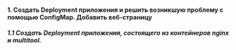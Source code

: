 #### 1. Создать Deployment приложения и решить возникшую проблему с помощью ConfigMap. Добавить веб-страницу

##### 1.1 Создать Deployment приложения, состоящего из контейнеров nginx и multitool.


